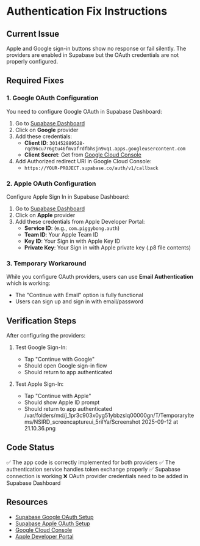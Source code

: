 # Authentication Fix Instructions

## Current Issue
Apple and Google sign-in buttons show no response or fail silently. The providers are enabled in Supabase but the OAuth credentials are not properly configured.

## Required Fixes

### 1. Google OAuth Configuration
You need to configure Google OAuth in Supabase Dashboard:

1. Go to [Supabase Dashboard](https://supabase.com/dashboard/project/YOUR-PROJECT-REF/auth/providers)
2. Click on **Google** provider
3. Add these credentials:
   - **Client ID**: `301452889528-rqd96cu7r6gtu46fmvafrdfbhsjn9vq1.apps.googleusercontent.com`
   - **Client Secret**: Get from [Google Cloud Console](https://console.cloud.google.com/apis/credentials)
4. Add Authorized redirect URI in Google Cloud Console:
   - `https://YOUR-PROJECT.supabase.co/auth/v1/callback`

### 2. Apple OAuth Configuration
Configure Apple Sign In in Supabase Dashboard:

1. Go to [Supabase Dashboard](https://supabase.com/dashboard/project/YOUR-PROJECT-REF/auth/providers)
2. Click on **Apple** provider
3. Add these credentials from Apple Developer Portal:
   - **Service ID**: (e.g., `com.piggybong.auth`)
   - **Team ID**: Your Apple Team ID
   - **Key ID**: Your Sign in with Apple Key ID
   - **Private Key**: Your Sign in with Apple private key (.p8 file contents)

### 3. Temporary Workaround
While you configure OAuth providers, users can use **Email Authentication** which is working:
- The "Continue with Email" option is fully functional
- Users can sign up and sign in with email/password

## Verification Steps
After configuring the providers:

1. Test Google Sign-In:
   - Tap "Continue with Google"
   - Should open Google sign-in flow
   - Should return to app authenticated

2. Test Apple Sign-In:
   - Tap "Continue with Apple"
   - Should show Apple ID prompt
   - Should return to app authenticated
/var/folders/md/j_1pr3c903x0yg51ybbzslq00000gn/T/TemporaryItems/NSIRD_screencaptureui_5riIYa/Screenshot 2025-09-12 at 21.10.36.png
## Code Status
✅ The app code is correctly implemented for both providers
✅ The authentication service handles token exchange properly
✅ Supabase connection is working
❌ OAuth provider credentials need to be added in Supabase Dashboard

## Resources
- [Supabase Google OAuth Setup](https://supabase.com/docs/guides/auth/social-login/auth-google)
- [Supabase Apple OAuth Setup](https://supabase.com/docs/guides/auth/social-login/auth-apple)
- [Google Cloud Console](https://console.cloud.google.com/)
- [Apple Developer Portal](https://developer.apple.com/)
